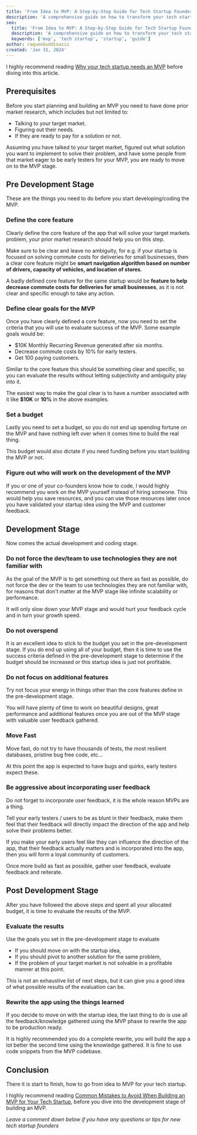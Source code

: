 ```yaml
---
title: 'From Idea to MVP: A Step-by-Step Guide for Tech Startup Founders'
description: 'A comprehensive guide on how to transform your tech startup idea into an MVP'
seo:
  title: 'From Idea to MVP: A Step-by-Step Guide for Tech Startup Founders'
  description: 'A comprehensive guide on how to transform your tech startup idea into an MVP'
  keywords: ['mvp', 'tech startup', 'startup', 'guide']
author: raqueebuddinaziz
created: 'Jan 31, 2024'
---
```


I highly recommend reading [Why your tech startup needs an MVP](/blog/2024/01/16/why-your-tech-startup-needs-a-mvp) before diving into this article.

## Prerequisites

Before you start planning and building an MVP you need to have done prior market research,
which includes but not limited to:

- Talking to your target market.
- Figuring out their needs.
- If they are ready to pay for a solution or not.

Assuming you have talked to your target market,
figured out what solution you want to implement to solve their problem,
and have some people from that market eager to be early testers for your MVP,
you are ready to move on to the MVP stage.

## Pre Development Stage

These are the things you need to do before you start developing/coding the MVP.

### Define the core feature

Clearly define the core feature of the app that will solve your target markets problem,
your prior market research should help you on this step.

Make sure to be clear and leave no ambiguity,
for e.g. if your startup is focused on solving commute costs for deliveries for small businesses,
then a clear core feature might be **smart navigation algorithm based on number of drivers, capacity of vehicles, and location of stores**.

A badly defined core feature for the same startup would be **feature to help decrease commute costs for deliveries for small businesses**,
as it is not clear and specific enough to take any action.

### Define clear goals for the MVP

Once you have clearly defined a core feature, now you need to set the criteria that you will use to evaluate success of the MVP.
Some example goals would be:

- $10K Monthly Recurring Revenue generated after six months.
- Decrease commute costs by 10% for early testers.
- Get 100 paying customers.

Similar to the core feature this should be something clear and specific,
so you can evaluate the results without letting subjectivity and ambiguity play into it.

The easiest way to make the goal clear is to have a number associated with it like **$10K** or **10%** in the above examples.

### Set a budget

Lastly you need to set a budget,
so you do not end up spending fortune on the MVP and have nothing left over when it comes time to build the real thing.

This budget would also dictate if you need funding before you start building the MVP or not.

### Figure out who will work on the development of the MVP

If you or one of your co-founders know how to code, I would highly recommend you work on the MVP yourself instead of hiring someone.
This would help you save resources,
and you can use those resources later once you have validated your startup idea using the MVP and customer feedback.

## Development Stage

Now comes the actual development and coding stage.

### Do not force the dev/team to use technologies they are not familiar with

As the goal of the MVP is to get something out there as fast as possible,
do not force the dev or the team to use technologies they are not familiar with,
for reasons that don't matter at the MVP stage like infinite scalability or performance.

It will only slow down your MVP stage and would hurt your feedback cycle and in turn your growth speed.

### Do not overspend

It is an excellent idea to stick to the budget you set in the pre-development stage.
If you do end up using all of your budget,
then it is time to use the success criteria defined in the pre-development stage to determine if the budget should be increased or this startup idea is just not profitable.

### Do not focus on additional features

Try not focus your energy in things other than the core features define in the pre-development stage.

You will have plenty of time to work on beautiful designs, great performance and additional features once you are out of the MVP stage with valuable user feedback gathered.

### Move Fast

Move fast,
do not try to have thousands of tests,
the most resilient databases,
pristine bug free code,
etc...

At this point the app is expected to have bugs and quirks,
early testers expect these.

### Be aggressive about incorporating user feedback

Do not forget to incorporate user feedback,
it is the whole reason MVPs are a thing.

Tell your early testers / users to be as blunt in their feedback,
make them feel that their feedback will directly impact the direction of the app and help solve their problems better.

If you make your early users feel like they can influence the direction of the app,
that their feedback actually matters and is incorporated into the app,
then you will form a loyal community of customers.

Once more build as fast as possible, gather user feedback, evaluate feedback and reiterate.

## Post Development Stage

After you have followed the above steps and spent all your allocated budget,
it is time to evaluate the results of the MVP.

### Evaluate the results

Use the goals you set in the pre-development stage to evaluate

- If you should move on with the startup idea,
- If you should pivot to another solution for the same problem,
- If the problem of your target market is not solvable in a profitable manner at this point.

This is not an exhaustive list of next steps, but it can give you a good idea of what possible results of the evaluation can be.

### Rewrite the app using the things learned

If you decide to move on with the startup idea,
the last thing to do is use all the feedback/knowledge gathered using the MVP phase to rewrite the app to be production ready.

It is highly recommended you do a complete rewrite, you will build the app a lot better the second time using the knowledge gathered.
It is fine to use code snippets from the MVP codebase.

## Conclusion

There it is start to finish, how to go from idea to MVP for your tech startup.

I highly recommend reading [Common Mistakes to Avoid When Building an MVP for Your Tech Startup](/blog/2024/01/24/common-mistakes-to-avoid-when-building-an-mvp-for-your-tech-startup),
before you dive into the development stage of building an MVP.

_Leave a comment down below if you have any questions or tips for new tech startup founders_
